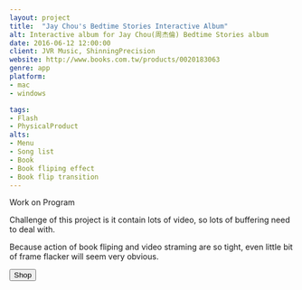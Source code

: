 ```yaml
---
layout: project
title:  "Jay Chou's Bedtime Stories Interactive Album"
alt: Interactive album for Jay Chou(周杰倫) Bedtime Stories album
date: 2016-06-12 12:00:00
client: JVR Music, ShinningPrecision
website: http://www.books.com.tw/products/0020183063
genre: app
platform:
- mac
- windows

tags:
- Flash
- PhysicalProduct
alts:
- Menu
- Song list
- Book
- Book fliping effect
- Book flip transition
---
```

Work on Program

Challenge of this project is it contain lots of video, so lots of buffering need to deal with.

Because action of book fliping and video straming are so tight, even little bit of frame flacker will seem very obvious.
<div class="button-group">
<a href="http://www.books.com.tw/products/0020183063" target="_blank"><button type="button" class="btn btn-theme">Shop</button></a>
</div>